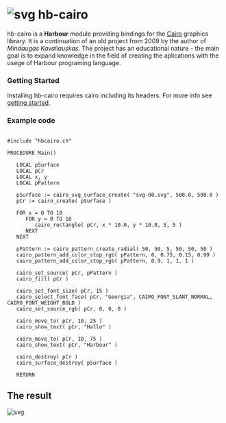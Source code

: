 # ![svg](docs/assets/img/harbour_cairo.svg) hb-cairo

hb-cairo is a **Harbour** module providing bindings for the [Cairo](https://www.cairographics.org/) graphics library. It is a continuation of an old project from 2009 by the author of *Mindaugas Kavaliauskas*. The project has an educational nature - the main goal is to expand knowledge in the field of creating the aplications with the usege of Harbour programing language.

### Getting Started

Installing hb-cairo requires cairo including its headers. For more info see [getting started](docs/tutorial/README.md).

### Example code

``` harbour

#include "hbcairo.ch"

PROCEDURE Main()

   LOCAL pSurface
   LOCAL pCr
   LOCAL x, y
   LOCAL pPattern

   pSurface := cairo_svg_surface_create( "svg-00.svg", 500.0, 500.0 )
   pCr := cairo_create( pSurface )

   FOR x = 0 TO 10
      FOR y = 0 TO 10
         cairo_rectangle( pCr, x * 10.0, y * 10.0, 5, 5 )
      NEXT
   NEXT

   pPattern := cairo_pattern_create_radial( 50, 50, 5, 50, 50, 50 )
   cairo_pattern_add_color_stop_rgb( pPattern, 0, 0.75, 0.15, 0.99 )
   cairo_pattern_add_color_stop_rgb( pPattern, 0.9, 1, 1, 1 )

   cairo_set_source( pCr, pPattern )
   cairo_fill( pCr )

   cairo_set_font_size( pCr, 15 )
   cairo_select_font_face( pCr, "Georgia", CAIRO_FONT_SLANT_NORMAL, CAIRO_FONT_WEIGHT_BOLD )
   cairo_set_source_rgb( pCr, 0, 0, 0 )

   cairo_move_to( pCr, 10, 25 )
   cairo_show_text( pCr, "Hallo" )

   cairo_move_to( pCr, 10, 75 )
   cairo_show_text( pCr, "Harbour" )

   cairo_destroy( pCr )
   cairo_surface_destroy( pSurface )

   RETURN

```

## The result

![svg](docs/assets/img/svg.svg)
